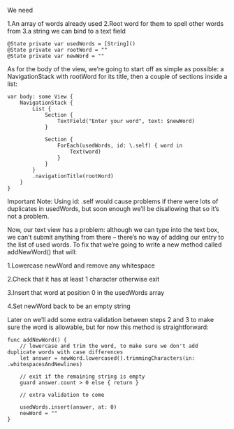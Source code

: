 We need

1.An array of words already used
2.Root word for them to spell other words from
3.a string we can bind to a text field
```
@State private var usedWords = [String]()
@State private var rootWord = ""
@State private var newWord = ""
```

As for the body of the view, we’re going to start off as simple as possible: a NavigationStack with rootWord for its title, then a couple of sections inside a list:
```
var body: some View {
    NavigationStack {
        List {
            Section {
                TextField("Enter your word", text: $newWord)
            }

            Section {
                ForEach(usedWords, id: \.self) { word in
                    Text(word)
                }
            }
        }
        .navigationTitle(rootWord)
    }
}
```

Important Note: Using id: \.self would cause problems if there were lots of duplicates in usedWords, but soon enough we’ll be disallowing that so it’s not a problem.

Now, our text view has a problem: although we can type into the text box, we can’t submit anything from there – there’s no way of adding our entry to the list of used words.
To fix that we’re going to write a new method called addNewWord() that will:

1.Lowercase newWord and remove any whitespace

2.Check that it has at least 1 character otherwise exit

3.Insert that word at position 0 in the usedWords array

4.Set newWord back to be an empty string

Later on we’ll add some extra validation between steps 2 and 3 to make sure the word is allowable, but for now this method is straightforward:
```
func addNewWord() {
    // lowercase and trim the word, to make sure we don't add duplicate words with case differences
    let answer = newWord.lowercased().trimmingCharacters(in: .whitespacesAndNewlines)

    // exit if the remaining string is empty
    guard answer.count > 0 else { return }

    // extra validation to come

    usedWords.insert(answer, at: 0)
    newWord = ""
}
```
